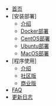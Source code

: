 <!-- docs/_sidebar.md -->

* [首页](/ "首页 - EZ-work AI文档翻译文档")
* [安装部署]
  * [介绍](cn/deploy/introduction.md "介绍 - 安装部署 - EZ-work AI文档翻译文档")
  * [Docker部署](cn/deploy/docker.md)
  * [CentOS部署](cn/deploy/centos.md)
  * [Ubuntu部署](cn/deploy/ubuntu.md)
  * [MacOS部署](cn/deploy/MacOS.md)
* [程序使用]
  * [介绍](cn/usage/introduction.md)
  * [社区版](cn/usage/community.md)
  * [商业版](cn/usage/commercial.md)
* [FAQ](cn/faq.md)
* [更新日志](cn/changelog.md)